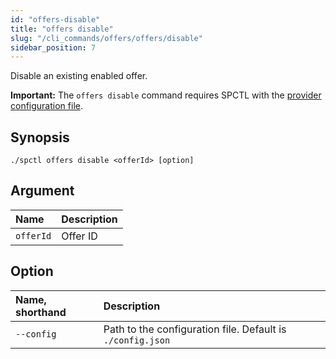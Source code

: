```yaml
---
id: "offers-disable"
title: "offers disable"
slug: "/cli_commands/offers/offers/disable"
sidebar_position: 7
---
```


Disable an existing enabled offer.

**Important:** The `offers disable` command requires SPCTL with the [provider configuration file]((/developers/cli_guides/configure#for-offer-providers)).

## Synopsis

```
./spctl offers disable <offerId> [option]
```

## Argument

| **Name** | **Description**                 |
|:---------|:--------------------------------|
| `offerId`     | Offer ID  |

## Option

| **Name, shorthand** |**Description**                |
|:--------------------|:-------------------------------|
| `--config`          |Path to the configuration file. Default is `./config.json` |